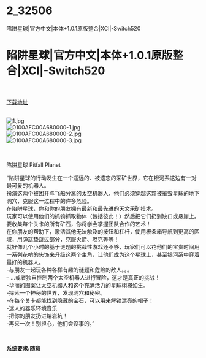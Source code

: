 # 2_32506
陷阱星球|官方中文|本体+1.0.1原版整合|XCI|-Switch520
# 陷阱星球|官方中文|本体+1.0.1原版整合|XCI|-Switch520
 <br/></br>
[下载地址](https://www.switch520.cc/article/32506 "下载地址")
<br/></br>

<p><img title="1.jpg" src="https://www.switch520.cc/muke_img/2022_06_07_ca5009ab84bf9.jpg" alt="1.jpg"><br>
<img title="0100AFC00A680000-1.jpg" src="https://www.switch520.cc/muke_img/2022_06_07_b4b62ceea385b.jpg" alt="0100AFC00A680000-1.jpg"><br>
<img title="0100AFC00A680000-2.jpg" src="https://www.switch520.cc/muke_img/2022_06_07_968c17e0348c4.jpg" alt="0100AFC00A680000-2.jpg"><br>
<img title="0100AFC00A680000-3.jpg" src="https://www.switch520.cc/muke_img/2022_06_07_6afce72716446.jpg" alt="0100AFC00A680000-3.jpg"></p>
<p>&nbsp;</p>
<p>陷阱星球 Pitfall Planet</p>
<p>“陷阱星球的行动发生在一个遥远的、被遗忘的采矿世界，它在银河系这边有一对最可爱的机器人。<br>
扮演这两个被困并与飞船分离的太空机器人，他们必须穿越这颗被摧毁星球的地下洞穴，克服这一过程中的许多危险。<br>
在陷阱星球，你和你的朋友拥有最新和最先进的天文采矿技术。<br>
玩家可以使用他们的抓钩抓取物体（包括彼此！）然后把它们扔到缺口或悬崖上。<br>
要收集每个关卡的所有矿石，你将学会掌握团队合作的艺术！<br>
在你朋友的帮助下，激活其他无法触及的按钮和杠杆，使用板条箱导航到更高的区域，用弹跳垫跳过部分，克服火箭、坦克等等！<br>
就好像几个小时的基于谜题的挑战性游戏还不够，玩家们可以花他们的宝贵时间用一系列花哨的头饰来升级这两个主角，让他们成为这个星球上，甚至银河系中穿着最好的机器人。<br>
-与朋友一起玩各种各样有趣的谜题和危险的敌人。。。<br>
– …或者独自控制两个太空机器人进行冒险，这才是真正的挑战！<br>
-华丽的图案让太空机器人和这个充满活力的星球栩栩如生。<br>
-探索一个神秘的世界，发现洞穴和秘密。<br>
-在每个关卡都能找到隐藏的宝石，可以用来解锁漂亮的帽子！<br>
-迷人的器乐环境音乐<br>
-把你的朋友扔进熔岩坑！<br>
-再来一次！别担心，他们会没事的。”</p>
<p>&nbsp;</p>
<p><strong>系统要求:随意</strong></p>



